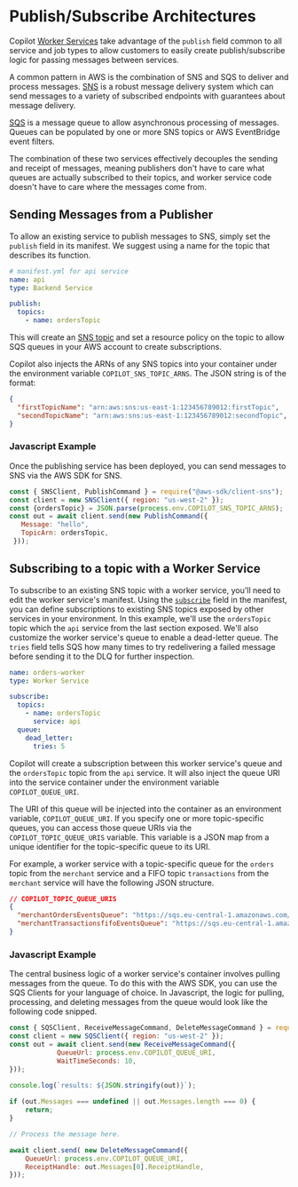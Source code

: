 # Publish/Subscribe Architectures

Copilot [Worker Services](../manifest/worker-service.en.md) take advantage of the `publish` field common to all service and job types to allow customers to easily create publish/subscribe logic for passing messages between services. 

A common pattern in AWS is the combination of SNS and SQS to deliver and process messages. [SNS](https://docs.aws.amazon.com/sns/latest/dg/welcome.html) is a robust message delivery system which can send messages to a variety of subscribed endpoints with guarantees about message delivery. 

[SQS](https://docs.aws.amazon.com/AWSSimpleQueueService/latest/SQSDeveloperGuide/welcome.html) is a message queue to allow asynchronous processing of messages. Queues can be populated by one or more SNS topics or AWS EventBridge event filters.

The combination of these two services effectively decouples the sending and receipt of messages, meaning publishers don't have to care what queues are actually subscribed to their topics, and worker service code doesn't have to care where the messages come from.

## Sending Messages from a Publisher

To allow an existing service to publish messages to SNS, simply set the `publish` field in its manifest.
We suggest using a name for the topic that describes its function.

```yaml
# manifest.yml for api service
name: api
type: Backend Service

publish:
  topics:
    - name: ordersTopic
```

This will create an [SNS topic](https://docs.aws.amazon.com/sns/latest/dg/welcome.html) and set a resource policy on the topic to allow SQS queues in your AWS account to create subscriptions.

Copilot also injects the ARNs of any SNS topics into your container under the environment variable `COPILOT_SNS_TOPIC_ARNS`.
The JSON string is of the format:
```json
{
  "firstTopicName": "arn:aws:sns:us-east-1:123456789012:firstTopic",
  "secondTopicName": "arn:aws:sns:us-east-1:123456789012:secondTopic",
}
```

### Javascript Example
Once the publishing service has been deployed, you can send messages to SNS via the AWS SDK for SNS. 

```javascript
const { SNSClient, PublishCommand } = require("@aws-sdk/client-sns");
const client = new SNSClient({ region: "us-west-2" });
const {ordersTopic} = JSON.parse(process.env.COPILOT_SNS_TOPIC_ARNS);
const out = await client.send(new PublishCommand({
   Message: "hello",
   TopicArn: ordersTopic,
 }));
```

## Subscribing to a topic with a Worker Service

To subscribe to an existing SNS topic with a worker service, you'll need to edit the worker service's manifest.
Using the [`subscribe`](../manifest/worker-service/#subscribe) field in the manifest, you can define subscriptions to 
existing SNS topics exposed by other services in your environment.  In this example, we'll use the `ordersTopic` topic 
which the `api` service from the last section exposed. We'll also customize the worker service's queue to enable a dead-letter queue. 
The `tries` field tells SQS how many times to try redelivering a failed message before sending it to the DLQ for further inspection.

```yaml
name: orders-worker
type: Worker Service

subscribe:
  topics:
    - name: ordersTopic
      service: api
  queue:
    dead_letter:
      tries: 5
```

Copilot will create a subscription between this worker service's queue and the `ordersTopic` topic from the `api` service. It will also inject the queue URI into the service container under the environment variable `COPILOT_QUEUE_URI`.

The URI of this queue will be injected into the container as an environment variable, `COPILOT_QUEUE_URI`. If you specify
one or more topic-specific queues, you can access those queue URIs via the `COPILOT_TOPIC_QUEUE_URIS` variable. 
This variable is a JSON map from a unique identifier for the topic-specific queue to its URI. 

For example, a worker service with a topic-specific queue for the `orders` topic from the `merchant` service and a FIFO 
topic `transactions` from the `merchant` service will have the following JSON structure.

```json
// COPILOT_TOPIC_QUEUE_URIS
{
  "merchantOrdersEventsQueue": "https://sqs.eu-central-1.amazonaws.com/...",
  "merchantTransactionsfifoEventsQueue": "https://sqs.eu-central-1.amazonaws.com/..."
}
```

### Javascript Example

The central business logic of a worker service's container involves pulling messages from the queue. To do this with the AWS SDK, you can use the SQS Clients for your language of choice. In Javascript, the logic for pulling, processing, and deleting messages from the queue would look like the following code snipped.

```javascript
const { SQSClient, ReceiveMessageCommand, DeleteMessageCommand } = require("@aws-sdk/client-sqs");
const client = new SQSClient({ region: "us-west-2" });
const out = await client.send(new ReceiveMessageCommand({
            QueueUrl: process.env.COPILOT_QUEUE_URI,
            WaitTimeSeconds: 10,
}));

console.log(`results: ${JSON.stringify(out)}`);
 
if (out.Messages === undefined || out.Messages.length === 0) {
    return;
}

// Process the message here.

await client.send( new DeleteMessageCommand({
    QueueUrl: process.env.COPILOT_QUEUE_URI,
    ReceiptHandle: out.Messages[0].ReceiptHandle,
}));
```
